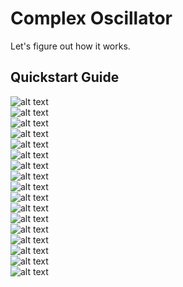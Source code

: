# Complex Oscillator

Let's figure out how it works.

## Quickstart Guide

![alt text](img/1.png)<br>
![alt text](img/2.png)<br>
![alt text](img/3.png)<br>
![alt text](img/4.png)<br>
![alt text](img/5.png)<br>
![alt text](img/6.png)<br>
![alt text](img/7.png)<br>
![alt text](img/8.png)<br>
![alt text](img/9.png)<br>
![alt text](img/10.png)<br>
![alt text](img/11.png)<br>
![alt text](img/12.png)<br>
![alt text](img/13.png)<br>
![alt text](img/14.png)<br>
![alt text](img/15.png)<br>
![alt text](img/16.png)<br>
![alt text](img/theta.gif)<br>
